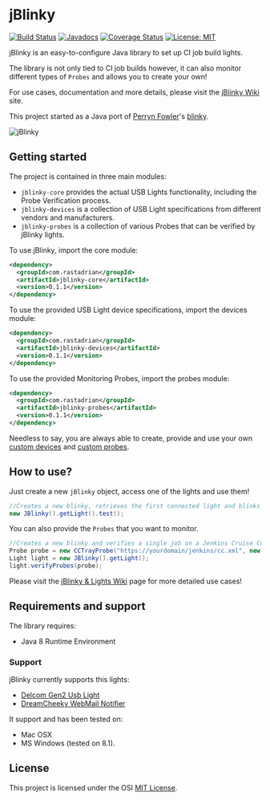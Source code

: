 # jBlinky
[![Build Status](https://travis-ci.org/rastadrian/jblinky.svg?branch=develop)](https://travis-ci.org/rastadrian/jblinky) [![Javadocs](https://www.javadoc.io/badge/com.rastadrian/jblinky-core.svg)](https://www.javadoc.io/doc/com.rastadrian/jblinky-core) [![Coverage Status](https://coveralls.io/repos/github/rastadrian/jblinky/badge.svg?branch=develop)](https://coveralls.io/github/rastadrian/jblinky?branch=develop) [![License: MIT](https://img.shields.io/badge/License-MIT-yellow.svg)](https://opensource.org/licenses/MIT) 

jBlinky is an easy-to-configure Java library to set up CI job build lights.

The library is not only tied to CI job builds however, it can also monitor different types of `Probes` and allows you to create your own!

For use cases, documentation and more details, please visit the [jBlinky Wiki](https://github.com/rastadrian/jblinky/wiki) site.

This project started as a Java port of [Perryn Fowler](https://github.com/perryn)'s [blinky](https://github.com/perryn/blinky).

![jBlinky](https://raw.github.com/rastadrian/jblinky/develop/jblinky.jpg)

## Getting started

The project is contained in three main modules: 
* `jblinky-core` provides the actual USB Lights functionality, including the Probe Verification process.
* `jblinky-devices` is a collection of USB Light specifications from different vendors and manufacturers.
* `jblinky-probes` is a collection of various Probes that can be verified by jBlinky lights.

To use jBlinky, import the core module:

```xml
<dependency>
  <groupId>com.rastadrian</groupId>
  <artifactId>jblinky-core</artifactId>
  <version>0.1.1</version>
</dependency>
```

To use the provided USB Light device specifications, import the devices module:

```xml
<dependency>
  <groupId>com.rastadrian</groupId>
  <artifactId>jblinky-devices</artifactId>
  <version>0.1.1</version>
</dependency>
```

To use the provided Monitoring Probes, import the probes module:

```xml
<dependency>
  <groupId>com.rastadrian</groupId>
  <artifactId>jblinky-probes</artifactId>
  <version>0.1.1</version>
</dependency>
```

Needless to say, you are always able to create, provide and use your own [custom devices](https://github.com/rastadrian/jblinky/wiki/USB-Devices#create-your-own-usb-light-specification) and [custom probes](https://github.com/rastadrian/jblinky/wiki/Probes#custom-probes).

## How to use?

Just create a new `jBlinky` object, access one of the lights and use them! 

```java
//Creates a new blinky, retrieves the first connected light and blinks between red and green.
new JBlinky().getLight().test();
```

You can also provide the `Probes` that you want to monitor.

```java
//Creates a new blinky and verifies a single job on a Jenkins Cruise Control Tray.
Probe probe = new CCTrayProbe("https://yourdomain/jenkins/cc.xml", new String[] {"job-name"});
Light light = new JBlinky().getLight();
light.verifyProbes(probe);
```

Please visit the [jBlinky & Lights Wiki](https://github.com/rastadrian/jblinky/wiki/jBlinky-&-Lights) page for more detailed use cases!

## Requirements and support

The library requires:

* Java 8 Runtime Environment

### Support

jBlinky currently supports this lights:

* [Delcom Gen2 Usb Light](https://www.delcomproducts.com/productdetails.asp?productnum=904008)
* [DreamCheeky WebMail Notifier](http://dreamcheeky.com/webmail-notifier)

It support and has been tested on:

* Mac OSX
* MS Windows (tested on 8.1).

## License
This project is licensed under the OSI [MIT License](https://opensource.org/licenses/MIT).
